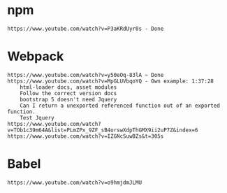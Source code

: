# npm
    https://www.youtube.com/watch?v=P3aKRdUyr0s - Done 
# Webpack
    https://www.youtube.com/watch?v=y50eOq-83lA ~ Done
    https://www.youtube.com/watch?v=MpGLUVbqoYQ - Own example: 1:37:28
        html-loader docs, asset modules
        Follow the correct version docs
        bootstrap 5 doesn't need Jquery
        Can I return a unexported referenced function out of an exported function. 
        Test Jquery
    https://www.youtube.com/watch?v=TOb1c39m64A&list=PLmZPx_9ZF_sB4orswXdpThGMX9ii2uP7Z&index=6
    https://www.youtube.com/watch?v=IZGNcSuwBZs&t=305s
# Babel
    https://www.youtube.com/watch?v=o9hmjdmJLMU


